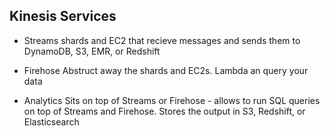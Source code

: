 ## Kinesis Services
* Streams
shards and EC2 that recieve messages and sends them to DynamoDB, S3, EMR, or Redshift

* Firehose
Abstruct away the shards and EC2s. Lambda an query your data

* Analytics
Sits on top of Streams or Firehose - allows to run SQL queries on top of Streams and Firehose. Stores the output in S3, Redshift, or Elasticsearch
